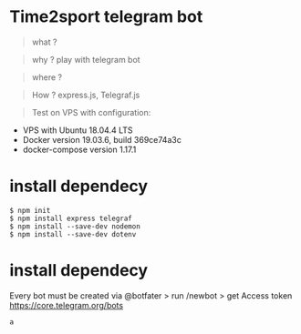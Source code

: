# Time2sport telegram bot

> what ?

> why ? play with telegram bot

> where ?

> How ? express.js, Telegraf.js

> Test on VPS with configuration:

- VPS with Ubuntu 18.04.4 LTS
- Docker version 19.03.6, build 369ce74a3c
- docker-compose version 1.17.1

##

# install dependecy

```
$ npm init
$ npm install express telegraf
$ npm install --save-dev nodemon
$ npm install --save-dev dotenv
```

# install dependecy

Every bot must be created via @botfater > run /newbot > get Access token
https://core.telegram.org/bots

```
a
```
